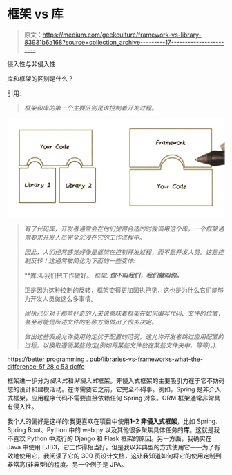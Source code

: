 # 框架 vs 库

> 原文：<https://medium.com/geekculture/framework-vs-library-83931b6a168?source=collection_archive---------17----------------------->

侵入性与非侵入性

库和框架的区别是什么？

引用:

> *框架和库的第一个主要区别是谁控制着开发过程。*

![](img/3423b7e39f84eac2a7b283b155b82ba8.png)

> *有了代码库，开发者通常会在他们觉得合适的时候调用这个库。一个框架通常要求开发人员完全沉浸在它的工作流程中。*
> 
> *因此，人们经常感觉好像是框架在控制开发过程，而不是开发人员。这是控制反转！这通常被简化为下面的一些变体:*
> 
> **库:叫我们把工作做好。
> *框架:* ***你不叫我们，我们就叫你。***
> 
> 正是因为这种控制的反转，框架变得更加固执己见，这也是为什么它们能够为开发人员做这么多事情。
> 
> *固执己见对于那些好奇的人来说意味着框架在如何编写代码、文件的位置，甚至可能是所述文件的名称方面做出了很多决定。*
> 
> *做出这些假设允许使用约定优于配置的范例，这允许开发者跳过应用配置的过程，以换取遵循某些约定(例如将某些文件放在某些文件夹中，等等)。).*

[https://better programming . pub/libraries-vs-frameworks-what-the-difference-5f 28 c 53 dcffe](https://betterprogramming.pub/libraries-vs-frameworks-whats-the-difference-5f28c53dcffe)

框架进一步分为*侵入式*和*非侵入式*框架。非侵入式框架的主要吸引力在于它不妨碍您的设计和建模活动。在你需要它之前，它完全不碍事。例如，Spring 是非介入式框架。应用程序代码不需要直接依赖任何 Spring 对象。ORM 框架通常非常具有侵入性。

我个人的偏好是这样的:我更喜欢在项目中使用**1–2 非侵入式框架**，比如 Spring、Spring Boot、Python 中的 web.py 以及其他很多聚焦具体任务的**库**。这就是我不喜欢 Python 中流行的 Django 和 Flask 框架的原因。另一方面，我确实在 Java 中使用 EJB3，它工作得相当好。但是我以非典型的方式使用它——为了有效地使用它，我阅读了它的 300 页设计文档，这让我知道如何将它的使用定制到非常高(非典型)的程度。另一个例子是 JPA。